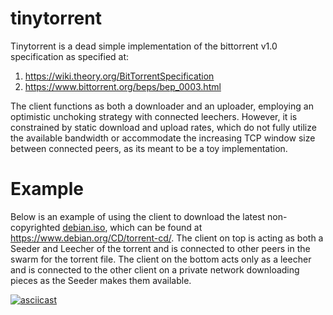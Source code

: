 # tinytorrent

Tinytorrent is a dead simple implementation of the bittorrent v1.0 specification as specified at:

1. https://wiki.theory.org/BitTorrentSpecification
2. https://www.bittorrent.org/beps/bep_0003.html


The client functions as both a downloader and an uploader, employing an optimistic unchoking strategy with connected leechers. However, it is constrained by static download and upload rates, which do not fully utilize the available bandwidth or accommodate the increasing TCP window size between connected peers,
as its meant to be a toy implementation.

# Example

Below is an example of using the client to download the latest non-copyrighted [debian.iso](./torrent/test_data/debian.torrent), 
which can be found at https://www.debian.org/CD/torrent-cd/.  The client on top is acting as both a Seeder and Leecher of the torrent 
and is connected to other peers in the  swarm for the torrent file. The client on the bottom acts only as a leecher and is connected 
to the other client  on a private network downloading pieces as the Seeder makes them available.

[![asciicast](https://asciinema.org/a/HO1qUu1tYe2IKxytWTc509p25.svg)](https://asciinema.org/a/HO1qUu1tYe2IKxytWTc509p25)


